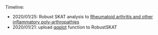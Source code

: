 Timeline:

* 2020/01/25: Robust SKAT analysis to [Rheumatoid arthritis and other inflammatory poly-arthropathies](extdata/RA-IPA/)
* 2020/01/21: upload [qqplot](./R/qqplot.R) function to RobustSKAT

